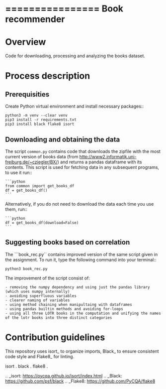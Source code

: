 ================
Book recommender
================

Overview
========

Code for downloading, processing and analyzing the books dataset.

Process description
===================

Prerequisities
--------------

Create Python virtual environment and install necessary packages::

    python3 -m venv --clear venv
    pip3 install -r requirements.txt
    pip3 install black flake8 isort

Downloading and obtaining the data
------------------------------------------------------

The script ``common.py`` contains code that downloads the zipfile with the most current version of books data (from http://www2.informatik.uni-freiburg.de/~cziegler/BX/) and returns a pandas dataframe with its contents. This script is used for fetching data in any subsequent programs, to use it run::

    ```python
    from common import get_books_df
    df = get_books_df()
    ```
Alternatively, if you do not need to download the data each time you use them, run::
    
    ```python
    df = get_books_df(download=False)
    ```

Suggesting books based on correlation
------------------------------------------------------

The ```book_rec.py`` contains improved version of the same script given in the assignment. To run it, type the following command into your terminal:: 

    python3 book_rec.py

The improvement of the script consist of:

    - removing the numpy dependency and using just the pandas library (which uses numpy internally)
    - avoiding superfluous variables
    - clearer naming of variables
    - using method chaining when manipultaing with dataframes
    - using pandas builtin methods and avoiding for-loops
    - using all three LOTR books in the computation and unifying the names of the lotr books into three distinct categories

Contribution guidelines
=======================

This repository uses isort_ to organize imports, Black_ to ensure consistent
code style and Flake8_ for linting. 

   isort .
   black .
   flake8 .

.. _isort: https://pycqa.github.io/isort/index.html
.. _Black: https://github.com/psf/black
.. _Flake8: https://github.com/PyCQA/flake8